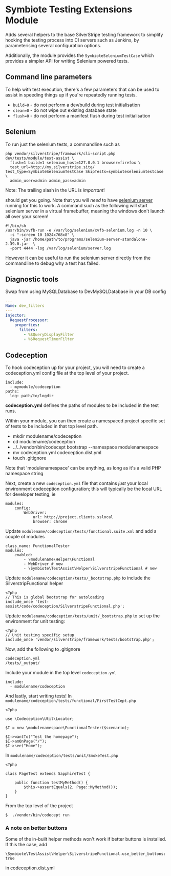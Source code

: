 # Symbiote Testing Extensions Module

Adds several helpers to the base SilverStripe testing framework to simplify
hooking the testing process into CI servers such as Jenkins, by parameterising
several configuration options. 

Additionally, the module provides the `SymbioteSeleniumTestCase` which provides a 
simpler API for writing Selenium powered tests. 

## Command line parameters

To help with test execution, there's a few parameters that can be used to assist in speeding things up if you're repeatedly running tests. 

* `build=0` - do not perform a dev/build during test initialisation
* `clean=0` - do not wipe out existing database state
* `flush=0` - do not perform a manifest flush during test initialisation

## Selenium

To run just the selenium tests, a commandline such as 

```
php vendor/silverstripe/framework/cli-script.php dev/tests/module/test-assist \ 
  flush=1 build=1 selenium_host=127.0.0.1 browser=firefox \
  test_url=http://my.silverstripe.site/ test_type=SymbioteSeleniumTestCase SkipTests=symbioteseleniumtestcase \
  admin_user=admin admin_pass=admin
```

Note: The trailing slash in the URL is _important_!

should get you going. Note that you will _need_ to have [selenium server](http://www.seleniumhq.org/download/) 
running for this to work. A command such as the following will start selenium server in a virtual
framebuffer, meaning the windows don't launch all over your screen!

```
#!/bin/sh
/usr/bin/xvfb-run -e /var/log/selenium/xvfb-selenium.log -n 10 \
  -s "-screen 10 1024x768x8" \
  java -jar /home/path/to/programs/selenium-server-standalone-2.39.0.jar  \
  -port 4444 -log /var/log/selenium/server.log 
```

However it can be useful to run the selenium server directly from the commandline to debug why 
a test has failed. 

## Diagnostic tools

Swap from using MySQLDatabase to DevMySQLDatabase in your DB config

```yml
---
Name: dev_filters
---
Injector:
  RequestProcessor:
    properties:
      filters: 
        - %$QueryDisplayFilter
        - %$RequestTimerFilter
```


## Codeception

To hook codeception up for your project, you will need to create a 
codeception.yml config file at the top level of your project.

```
include:
  - mymodule/codeception
paths:
  log: path/to/logdir
```

**codeception.yml** defines the paths of modules to be included in the
test runs.

Within your module, you can then create a namespaced project specific set of 
tests to be included in that top level path. 

* mkdir modulename/codeception
* cd modulename/codeception
* ../../vendor/bin/codecept bootstrap --namespace modulenamespace
* mv codeception.yml codeception.dist.yml
* touch .gitignore

Note that 'modulenamespace' can be anything, as long as it's a valid PHP 
namespace string

Next, create a new `codeception.yml` file that contains _just_ your local
environment codeception configuration; this will typically be the local URL
for developer testing, ie

```
modules:
    config:
        WebDriver:
            url: http://project.clients.sslocal
            browser: chrome 

```

Update `modulename/codeception/tests/functional.suite.xml` and add a couple of 
modules

```
class_name: FunctionalTester
modules:
    enabled:
        - \modulename\Helper\Functional
        - WebDriver # new
        - \Symbiote\TestAssist\Helper\SilverstripeFunctional # new

```

Update `modulename/codeception/tests/_bootstrap.php` to include the 
SilverstripFunctional helper

```
<?php
// This is global bootstrap for autoloading
include_once 'test-assist/code/codeception/SilverstripeFunctional.php';
```

Update `modulename/codeception/tests/unit/_bootstrap.php` to set up the
environment for unit testing:

```
<?php
// Unit testing specific setup
include_once 'vendor/silverstripe/framework/tests/bootstrap.php';
```

Now, add the following to .gitignore

```
codeception.yml
/tests/_output/
```

Include your module in the top level `codeception.yml`

```
include:
  - modulename/codeception

```

And lastly, start writing tests! In `modulename/codeception/tests/functional/FirstTestCept.php`

```
<?php

use \Codeception\Util\Locator;

$I = new \modulenamespace\FunctionalTester($scenario);

$I->wantTo("Test the homepage");
$I->amOnPage("/");
$I->see("Home");

```

In `modulename/codeception/tests/unit/SmokeTest.php`

```
<?php

class PageTest extends SapphireTest {

    public function testMyMethod() {
        $this->assertEquals(2, Page::MyMethod());
    }
}
```

From the top level of the project

`$  ./vendor/bin/codecept run`


### A note on better buttons

Some of the in-built helper methods won't work if better buttons is installed. 
If this the case, add 

`\Symbiote\TestAssist\Helper\SilverstripeFunctional.use_better_buttons: true`

in codeception.dist.yml
